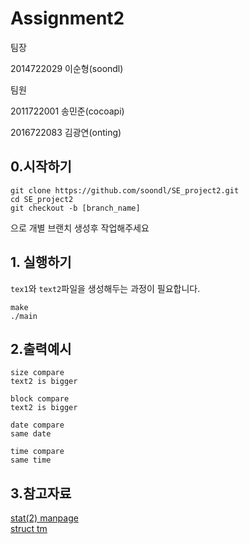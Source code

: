 # Assignment2
팀장

2014722029 이순형(soondl)

팀원

2011722001 송민준(cocoapi)

2016722083 김광연(onting)

## 0.시작하기
```
git clone https://github.com/soondl/SE_project2.git
cd SE_project2
git checkout -b [branch_name]
```
으로 개별 브랜치 생성후 작업해주세요

## 1. 실행하기
```tex1```와 ```text2```파일을 생성해두는 과정이 필요합니다.  

```
make
./main
```

## 2.출력예시
```
size compare
text2 is bigger

block compare
text2 is bigger

date compare
same date

time compare
same time
```

## 3.참고자료
[stat(2) manpage](http://man7.org/linux/man-pages/man2/stat.2.html)  
[struct tm](http://www.cplusplus.com/reference/ctime/tm/)  

